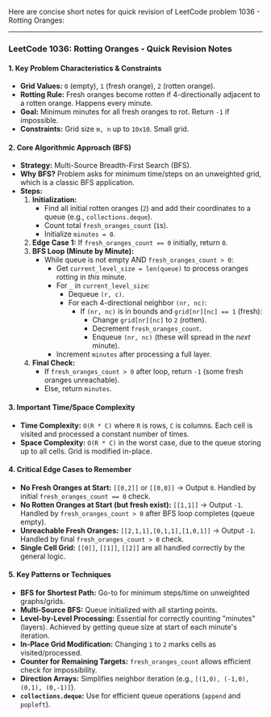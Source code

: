 Here are concise short notes for quick revision of LeetCode problem 1036 - Rotting Oranges:

---

### LeetCode 1036: Rotting Oranges - Quick Revision Notes

#### 1. Key Problem Characteristics & Constraints
*   **Grid Values:** `0` (empty), `1` (fresh orange), `2` (rotten orange).
*   **Rotting Rule:** Fresh oranges become rotten if 4-directionally adjacent to a rotten orange. Happens every minute.
*   **Goal:** Minimum minutes for all fresh oranges to rot. Return `-1` if impossible.
*   **Constraints:** Grid size `m, n` up to `10x10`. Small grid.

#### 2. Core Algorithmic Approach (BFS)
*   **Strategy:** Multi-Source Breadth-First Search (BFS).
*   **Why BFS?** Problem asks for minimum time/steps on an unweighted grid, which is a classic BFS application.
*   **Steps:**
    1.  **Initialization:**
        *   Find all initial rotten oranges (`2`) and add their coordinates to a queue (e.g., `collections.deque`).
        *   Count total `fresh_oranges_count` (`1`s).
        *   Initialize `minutes = 0`.
    2.  **Edge Case 1:** If `fresh_oranges_count == 0` initially, return `0`.
    3.  **BFS Loop (Minute by Minute):**
        *   While queue is not empty AND `fresh_oranges_count > 0`:
            *   Get `current_level_size = len(queue)` to process oranges rotting in *this* minute.
            *   For `_` in `current_level_size`:
                *   Dequeue `(r, c)`.
                *   For each 4-directional neighbor `(nr, nc)`:
                    *   If `(nr, nc)` is in bounds and `grid[nr][nc] == 1` (fresh):
                        *   Change `grid[nr][nc]` to `2` (rotten).
                        *   Decrement `fresh_oranges_count`.
                        *   Enqueue `(nr, nc)` (these will spread in the *next* minute).
            *   Increment `minutes` after processing a full layer.
    4.  **Final Check:**
        *   If `fresh_oranges_count > 0` after loop, return `-1` (some fresh oranges unreachable).
        *   Else, return `minutes`.

#### 3. Important Time/Space Complexity
*   **Time Complexity:** `O(R * C)` where `R` is rows, `C` is columns. Each cell is visited and processed a constant number of times.
*   **Space Complexity:** `O(R * C)` in the worst case, due to the queue storing up to all cells. Grid is modified in-place.

#### 4. Critical Edge Cases to Remember
*   **No Fresh Oranges at Start:** `[[0,2]]` or `[[0,0]]` -> Output `0`. Handled by initial `fresh_oranges_count == 0` check.
*   **No Rotten Oranges at Start (but fresh exist):** `[[1,1]]` -> Output `-1`. Handled by `fresh_oranges_count > 0` after BFS loop completes (queue empty).
*   **Unreachable Fresh Oranges:** `[[2,1,1],[0,1,1],[1,0,1]]` -> Output `-1`. Handled by final `fresh_oranges_count > 0` check.
*   **Single Cell Grid:** `[[0]]`, `[[1]]`, `[[2]]` are all handled correctly by the general logic.

#### 5. Key Patterns or Techniques
*   **BFS for Shortest Path:** Go-to for minimum steps/time on unweighted graphs/grids.
*   **Multi-Source BFS:** Queue initialized with all starting points.
*   **Level-by-Level Processing:** Essential for correctly counting "minutes" (layers). Achieved by getting queue size at start of each minute's iteration.
*   **In-Place Grid Modification:** Changing `1` to `2` marks cells as visited/processed.
*   **Counter for Remaining Targets:** `fresh_oranges_count` allows efficient check for impossibility.
*   **Direction Arrays:** Simplifies neighbor iteration (e.g., `[(1,0), (-1,0), (0,1), (0,-1)]`).
*   **`collections.deque`:** Use for efficient queue operations (`append` and `popleft`).